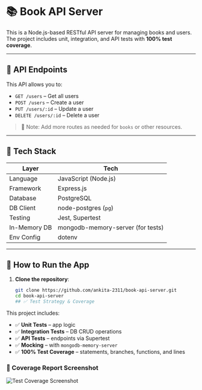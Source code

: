 # 📚 Book API Server

This is a Node.js-based RESTful API server for managing books and users. The project includes unit, integration, and API tests with **100% test coverage**.

---

## 🔌 API Endpoints

This API allows you to:

- `GET /users` – Get all users
- `POST /users` – Create a user
- `PUT /users/:id` – Update a user
- `DELETE /users/:id` – Delete a user

> 📌 Note: Add more routes as needed for `books` or other resources.

---

## 🧰 Tech Stack

| Layer       | Tech                              |
|-------------|-----------------------------------|
| Language    | JavaScript (Node.js)              |
| Framework   | Express.js                        |
| Database    | PostgreSQL                        |
| DB Client   | node-postgres (`pg`)              |
| Testing     | Jest, Supertest                   |
| In-Memory DB| mongodb-memory-server (for tests) |
| Env Config  | dotenv                            |

---

## 🚀 How to Run the App

1. **Clone the repository**:
   ```bash
   git clone https://github.com/ankita-2311/book-api-server.git
   cd book-api-server
   ## ✅ Test Strategy & Coverage

This project includes:

- ✅ **Unit Tests** – app logic
- ✅ **Integration Tests** – DB CRUD operations
- ✅ **API Tests** – endpoints via Supertest
- ✅ **Mocking** – with `mongodb-memory-server`
- ✅ **100% Test Coverage** – statements, branches, functions, and lines

### 📸 Coverage Report Screenshot

![Test Coverage Screenshot](screenshot/coverage.png)


   
